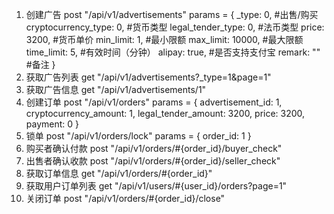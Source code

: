 1. 创建广告
  post "/api/v1/advertisements"
  params = {
    _type: 0,    #出售/购买
    cryptocurrency_type: 0,   #货币类型
    legal_tender_type: 0,     #法币类型
    price: 3200,              #货币单价
    min_limit: 1,             #最小限额
    max_limit: 10000,         #最大限额
    time_limit: 5,            #有效时间（分钟）
    alipay: true,             #是否支持支付宝
    remark: ""                #备注
  }
2. 获取广告列表
  get "/api/v1/advertisements?_type=1&page=1"
3. 获取广告信息
  get "/api/v1/advertisements/1"
4. 创建订单
  post "/api/v1/orders"
  params = {
    advertisement_id: 1,
    cryptocurrency_amount: 1,
    legal_tender_amount: 3200,
    price: 3200,
    payment: 0
  }
5. 锁单
  post "/api/v1/orders/lock"
  params = {
    order_id: 1
  }
6. 购买者确认付款
  post "/api/v1/orders/#{order_id}/buyer_check"
7. 出售者确认收款
  post "/api/v1/orders/#{order_id}/seller_check"
8. 获取订单信息
  get "/api/v1/orders/#{order_id}"
9. 获取用户订单列表
  get "/api/v1/users/#{user_id}/orders?page=1"
10. 关闭订单
  post "/api/v1/orders/#{order_id}/close"